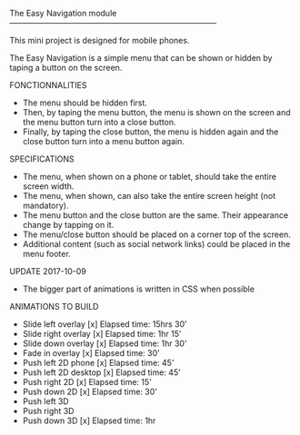 The Easy Navigation module
——————————————————————————

This mini project is designed for mobile phones.

The Easy Navigation is a simple menu that can be shown or hidden by taping a button on the screen.

FONCTIONNALITIES

- The menu should be hidden first.
- Then, by taping the menu button, the menu is shown on the screen and the menu button turn into a close button.
- Finally, by taping the close button, the menu is hidden again and the close button turn into a menu button again.

SPECIFICATIONS

- The menu, when shown on a phone or tablet, should take the entire screen width.
- The menu, when shown, can also take the entire screen height (not mandatory).
- The menu button and the close button are the same. Their appearance change by tapping on it.
- The menu/close button should be placed on a corner top of the screen.
- Additional content (such as social network links) could be placed in the menu footer.

UPDATE 2017-10-09

- The bigger part of animations is written in CSS when possible

ANIMATIONS TO BUILD

- Slide left overlay [x] Elapsed time: 15hrs 30’
- Slide right overlay [x] Elapsed time: 1hr 15’
- Slide down overlay [x] Elapsed time: 1hr 30’
- Fade in overlay [x] Elapsed time: 30'
- Push left 2D phone [x] Elapsed time: 45’
- Push left 2D desktop [x] Elapsed time: 45’
- Push right 2D [x] Elapsed time: 15'
- Push down 2D [x] Elapsed time: 30'
- Push left 3D
- Push right 3D
- Push down 3D [x] Elapsed time: 1hr
